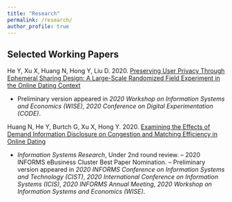 ```yaml
---
title: "Research"
permalink: /research/
author_profile: true
---
```


## Selected Working Papers
He Y, Xu X, Huang N, Hong Y, Liu D. 2020. [Preserving User Privacy Through Ephemeral Sharing Design: A Large-Scale Randomized Field Experiment in the Online Dating Context](https://papers.ssrn.com/sol3/papers.cfm?abstract_id=3740782)
- Preliminary version appeared in *2020 Workshop on Information Systems and Economics (WISE)*, *2020 Conference on Digital Experimentation (CODE)*.

Huang N, He Y, Burtch G, Xu X, Hong Y. 2020. [Examining the Effects of Demand Information Disclosure on Congestion and Matching Efficiency in Online Dating](https://papers.ssrn.com/sol3/papers.cfm?abstract_id=3514033)
- *Information Systems Research*, Under 2nd round review.
– 2020 INFORMS eBusiness Cluster Best Paper Nomination.
– Preliminary version appeared in *2020 INFORMS Conference on Information Systems and Technology (CIST)*, *2020 International Conference on Information Systems (ICIS)*, *2020 INFORMS Annual Meeting*, *2020 Workshop on Information Systems and Economics (WISE)*.
